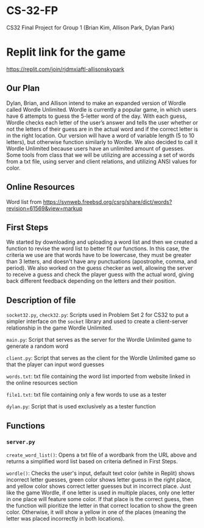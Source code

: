 # CS-32-FP
CS32 Final Project for Group 1 (Brian Kim, Allison Park, Dylan Park)

# Replit link for the game
https://replit.com/join/rjdmxiaftl-allisonskypark

## Our Plan
Dylan, Brian, and Allison intend to make an expanded version of Wordle called Wordle Unlimited. Wordle is currently a popular game, in which users have 6 attempts to guess the 5-letter word of the day. With each guess, Wordle checks each letter of the user’s answer and tells the user whether or not the letters of their guess are in the actual word and if the correct letter is in the right location. Our version will have a word of variable length (5 to 10 letters), but otherwise function similarly to Wordle. We also decided to call it Wordle Unlimited because users have an unlimited amount of guesses. Some tools from class that we will be utilizing are accessing a set of words from a txt file, using server and client relations, and utilizing ANSI values for color. 

## Online Resources
Word list from https://svnweb.freebsd.org/csrg/share/dict/words?revision=61569&view=markup

## First Steps
We started by downloading and uploading a word list and then we created a function to revise the word list to better fit our functions. In this case, the criteria we use are that words have to be lowercase, they must be greater than 3 letters, and doesn't have any punctuations (apostrophe, comma, and period). We also worked on the guess checker as well, allowing the server to receive a guess and check the player guess with the actual word, giving back different feedback depending on the letters and their position.

## Description of file
`socket32.py`, `check32.py`: Scripts used in Problem Set 2 for CS32 to put a simpler interface on the `socket` library and used to create a client-server relationship in the game Wordle Unlimited.

`main.py`: Script that serves as the server for the Wordle Unlimited game to generate a random word

`client.py`: Script that serves as the client for the Wordle Unlimited game so that the player can input word guesses

`words.txt`: txt file containing the word list imported from website linked in the online resources section

`file1.txt`: txt file containing only a few words to use as a tester

`dylan.py`: Script that is used exclusively as a tester function

## Functions

### `server.py`
`create_word_list()`: Opens a txt file of a wordbank from the URL above and returns a simplified word list based on criteria defined in First Steps.

`wordle()`: Checks the user's input, default text color (white in Replit) shows incorrect letter guesses, green color shows letter guess in the right place, and yellow color shows correct letter guesses but in incorrect place. Just like the game Wordle, if one letter is used in multiple places, only one letter in one place will feature some color. If that place is the correct guess, then the function will pioritize the letter in that correct location to show the green color. Otherwise, it will show a yellow in one of the places (meaning the letter was placed incorrectly in both locations). 



